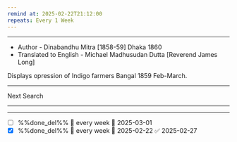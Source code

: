 ```yaml
---
remind at: 2025-02-22T21:12:00
repeats: Every 1 Week
---
```

---
- Author - Dinabandhu Mitra [1858-59] Dhaka 1860
- Translated to English - Michael Madhusudan Dutta [Reverend James Long]   

Displays opression of Indigo farmers Bangal 1859 Feb-March.


---
Next Search

---
---
- [ ] %%done_del%% 🔁 every week 📅 2025-03-01
- [x] %%done_del%% 🔁 every week 📅 2025-02-22 ✅ 2025-02-27